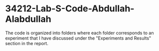 # 34212-Lab-S-Code-Abdullah-Alabdullah

The code is organized into folders where each folder corresponds to an experiment that I have discussed under the "Experiments and Results" section in the report.